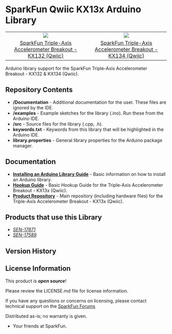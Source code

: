 SparkFun Qwiic KX13x Arduino Library
========================================
<table class="table table-hover table-striped table-bordered">
    <tr align="center">
      <td><a href="https://www.sparkfun.com/products/17871"><img src="https://cdn.sparkfun.com/assets/parts/1/7/0/6/0/17871-SparkFun_Triple_Axis_Accelerometer_Breakout_-_KX132__Qwiic_-01.jpg"></a></td>
      <td><a href="https://www.sparkfun.com/products/17589"><img src="https://cdn.sparkfun.com/assets/parts/1/6/6/6/1/17589-SparkFun_Triple_Axis_Accelerometer_Breakout_-_KX134__Qwiic_-01.jpg"></a></td>
    </tr>
    <tr align="center">
      <td><a href="https://www.sparkfun.com/products/17871">SparkFun Triple-Axis Accelerometer Breakout - KX132 (Qwiic)</a></td>
      <td><a href="https://www.sparkfun.com/products/17589">SparkFun Triple-Axis Accelerometer Breakout - KX134 (Qwiic)</a></td>
    </tr>
</table>


Arduino library support for the SparkFun Triple-Axis Accelerometer Breakout - KX132 & KX134 (Qwiic). 

Repository Contents
-------------------

* **/Documentation** - Additional documentation for the user. These files are ignored by the IDE.
* **/examples** - Example sketches for the library (.ino). Run these from the Arduino IDE. 
* **/src** - Source files for the library (.cpp, .h).
* **keywords.txt** - Keywords from this library that will be highlighted in the Arduino IDE. 
* **library.properties** - General library properties for the Arduino package manager. 

Documentation
--------------

* **[Installing an Arduino Library Guide](https://learn.sparkfun.com/tutorials/installing-an-arduino-library)** - Basic information on how to install an Arduino library.
* **[Hookup Guide](https://learn.sparkfun.com/tutorials/triple-axis-accelerometer-breakout---kx13x-qwiic-hookup-guide-)** - Basic Hookup Guide for the Triple-Axis Accelerometer Breakout - KX13x (Qwiic).
* **[Product Repository](https://github.com/sparkfun/Qwiic_KX13X)** - Main repository (including hardware files) for the Triple-Axis Accelerometer Breakout - KX13x (Qwiic).


Products that use this Library 
---------------------------------

* [*SEN-17871*](https://www.sparkfun.com/products/17871)
* [*SEN-17589*](https://www.sparkfun.com/products/17589)

Version History
---------------


License Information
-------------------

This product is _**open source**_! 

Please review the LICENSE.md file for license information. 

If you have any questions or concerns on licensing, please contact technical support on the [SparkFun Forums](https://forum.sparkfun.com/viewforum.php?f=152)

Distributed as-is; no warranty is given.

- Your friends at SparkFun.
